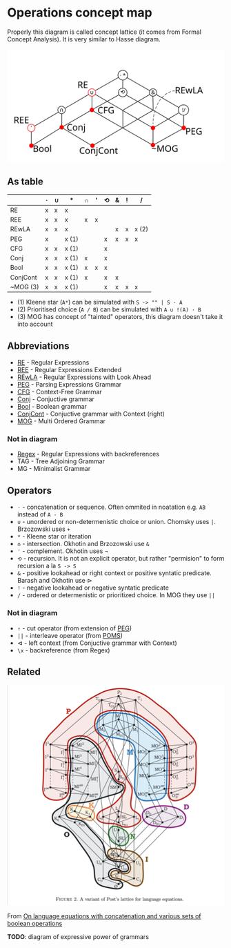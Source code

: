# Operations concept map

Properly this diagram is called concept lattice (it comes from Formal Concept Analysis). It is very similar to Hasse diagram.

![](Operations%20concept%20map.svg)

## As table

|          | ·   | ∪   | \*    | ∩   | '   | ⟲   | &   | !   | /     |
| -------- | --- | --- | ----- | --- | --- | --- | --- | --- | ----- |
| RE       | x   | x   | x     |     |     |     |     |     |       |
| REE      | x   | x   | x     | x   | x   |     |     |     |       |
| REwLA    | x   | x   | x     |     |     |     | x   | x   | x (2) |
| PEG      | x   |     | x (1) |     |     | x   | x   | x   | x     |
| CFG      | x   | x   | x (1) |     |     | x   |     |     |       |
| Conj     | x   | x   | x (1) | x   |     | x   |     |     |       |
| Bool     | x   | x   | x (1) | x   | x   | x   |     |     |       |
| ConjCont | x   | x   | x (1) | x   |     | x   | x   |     |       |
| ~MOG (3) | x   | x   | x (1) |     |     | x   | x   | x   | x     |

- (1) Kleene star (`A*`) can be simulated with `S -> "" | S · A`
- (2) Prioritised choice (`A / B`) can be simulated with `A ∪ !(A) · B`
- (3) MOG has concept of "tainted" operators, this diagram doesn't take it into account

## Abbreviations

- [RE](Regular%20expressions.md) - Regular Expressions
- [REE](Regular%20expressions.md) - Regular Expressions Extended
- [REwLA](Regular%20expressions%20with%20lookahead.md) - Regular Expressions with Look Ahead
- [PEG](PEG.md) - Parsing Expressions Grammar
- [CFG](CFG.md) - Context-Free Grammar
- [Conj](Conjunctive%20grammar.md) - Conjuctive grammar
- [Bool](Boolean%20grammar.md) - Boolean grammar
- [ConjCont](Conjunctive%20grammar%20with%20right%20context.md) - Conjuctive grammar with Context (right)
- [MOG](MOG.md) - Multi Ordered Grammar

### Not in diagram

- [Regex](Regex.md) - Regular Expressions with backreferences
- TAG - Tree Adjoining Grammar
- MG - Minimalist Grammar

## Operators

- `·` - concatenation or sequence. Often ommited in noatation e.g. `AB` instead of `A · B`
- `∪` - unordered or non-determenistic choice or union. Chomsky uses `|`. Brzozowski uses `+`
- `*` - Kleene star or iteration
- `∩` - intersection. Okhotin and Brzozowski use `&`
- `'` - complement. Okhotin uses $\lnot$
- `⟲` - recursion. It is not an explicit operator, but rather "permision" to form recursion a la `S -> S`
- `&` - positive lookahead or right context or positive syntatic predicate. Barash and Okhotin use $\triangleright$
- `!` - negative lookahead or negative syntatic predicate
- `/` - ordered or determenistic or prioritized choice. In MOG they use `||`

### Not in diagram

- `↑` - cut operator (from extension of [PEG](PEG.md))
- `||` - interleave operator (from [POMS](POMS.md))
- $\triangleleft$ - left context (from Conjuctive grammar with Context)
- `\x` - backreference (from Regex)

## Related

![Post's lattice for language equations](Posts%20lattice%20for%20language%20equations.png)

From [On language equations with concatenation and various sets of boolean operations](http://www.numdam.org/item/10.1051/ita/2015006.pdf)

**TODO**: diagram of expressive power of grammars
